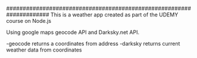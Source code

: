 #####################################################################
This is a weather app created as part of the UDEMY course on Node.js

Using google maps geocode API and Darksky.net API.

  -geocode returns a coordinates from address
  -darksky returns current weather data from coordinates
